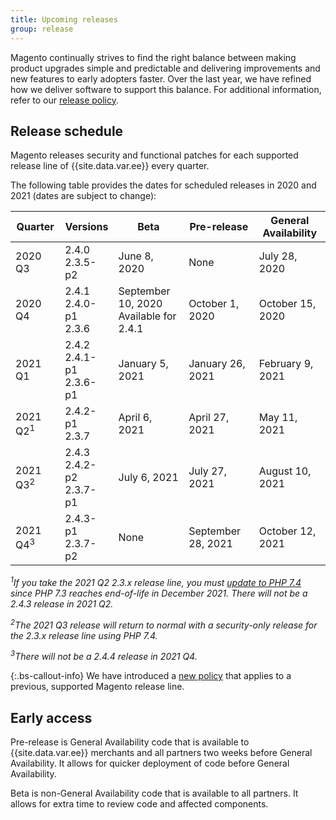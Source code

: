 ```yaml
---
title: Upcoming releases
group: release
---
```


Magento continually strives to find the right balance between making product upgrades simple and predictable and delivering improvements and new features to early adopters faster. Over the last year, we have refined how we deliver software to support this balance. For additional information, refer to our [release policy]({{site.baseurl}}/release/policy/).

## Release schedule

Magento releases security and functional patches for each supported release line of {{site.data.var.ee}} every quarter.

The following table provides the dates for scheduled releases in 2020 and 2021 (dates are subject to change):

| Quarter             | Versions                      | Beta                                      | Pre-release        | General Availability |
|---------------------|-------------------------------|-------------------------------------------|--------------------|----------------------|
| 2020 Q3             | 2.4.0<br>2.3.5-p2             | June 8, 2020                              | None               | July 28, 2020        |
| 2020 Q4             | 2.4.1<br>2.4.0-p1<br>2.3.6    | September 10, 2020<br>Available for 2.4.1 | October 1, 2020    | October 15, 2020     |
| 2021 Q1             | 2.4.2<br>2.4.1-p1<br>2.3.6-p1 | January 5, 2021                           | January 26, 2021   | February 9, 2021     |
| 2021 Q2<sup>1</sup> | 2.4.2-p1<br>2.3.7             | April 6, 2021                             | April 27, 2021     | May 11, 2021         |
| 2021 Q3<sup>2</sup> | 2.4.3<br>2.4.2-p2<br>2.3.7-p1 | July 6, 2021                              | July 27, 2021      | August 10, 2021      |
| 2021 Q4<sup>3</sup> | 2.4.3-p1<br>2.3.7-p2          | None                                      | September 28, 2021 | October 12, 2021     |

_<sup>1</sup>If you take the 2021 Q2 2.3.x release line, you must [update to PHP 7.4](https://community.magento.com/t5/Magento-DevBlog/PHP-7-4-support-for-Magento-2-3-x-release-line/ba-p/458946) since PHP 7.3 reaches end-of-life in December 2021. There will not be a 2.4.3 release in 2021 Q2._

_<sup>2</sup>The 2021 Q3 release will return to normal with a security-only release for the 2.3.x release line using PHP 7.4._

_<sup>3</sup>There will not be a 2.4.4 release in 2021 Q4._

{:.bs-callout-info}
We have introduced a [new policy](https://magento.com/updated-lifecycle-policy-magento-releases) that applies to a previous, supported Magento release line.

## Early access

Pre-release is General Availability code that is available to {{site.data.var.ee}} merchants and all partners two weeks before General Availability. It allows for quicker deployment of code before General Availability.

Beta is non-General Availability code that is available to all partners. It allows for extra time to review code and affected components.
